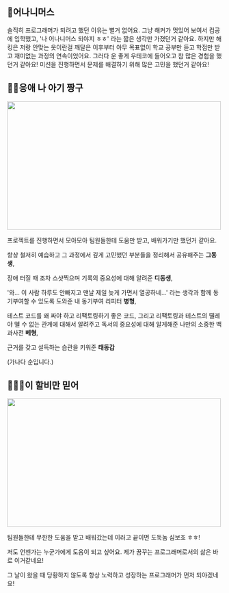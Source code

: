 ## 🤡어나니머스

솔직히 프로그래머가 되려고 했던 이유는 별거 없어요. 그냥 해커가 멋있어 보여서 컴공에 입학했고, '나 어나니머스 되야지 ㅎㅎ' 라는 짧은 생각만 가졌던거 같아요.
하지만 해킹은 저랑 안맞는 옷이란걸 깨달은 이후부터 아무 목표없이 학교 공부만 듣고 학점만 받고 재미없는 과정의 연속이었어요.
그러다 운 좋게 우테코에 들어오고 참 많은 경험을 했던거 같아요!
미션을 진행하면서 문제를 해결하기 위해 많은 고민을 했던거 같아요!

## 👶🏻응애 나 아기 짱구

<img height="300" src="https://user-images.githubusercontent.com/47477359/196317996-65829260-3b7b-45d5-82c5-0e6f53c1ee2d.jpg" width="500"/>

프로젝트를 진행하면서 모아모아 팀원들한테 도움만 받고, 배워가기만 했던거 같아요.

항상 철저히 예습하고 그 과정에서 깊게 고민했던 부분들을 정리해서 공유해주는 **그동생**,

장애 터질 때 조차 스샷찍으며 기록의 중요성에 대해 알려준 **디동생**,

'와... 이 사람 하루도 안빠지고 맨날 제일 늦게 가면서 열공하네...' 라는 생각과 함께 동기부여할 수 있도록 도와준 내 동기부여 리피터 **병형**,

테스트 코드를 왜 짜야 하고 리팩토링하기 좋은 코드, 그리고 리팩토링과 테스트의 뗼레야 뗼 수 없는 관계에 대해서 알려주고 독서의 중요성에 대해 알게해준 나만의 소중한 백과사전 **베형**,

근거를 갖고 설득하는 습관을 키워준 **태동갑**

(가나다 순입니다.)

## 👨🏻‍🦳이 할비만 믿어

<img height="300" src="https://user-images.githubusercontent.com/47477359/196319744-5eba61e7-4f16-43cb-925e-f458863c35f6.png" width="500"/>

팀원들한테 무한한 도움을 받고 배워갔는데 이러고 끝이면 도둑놈 심보죠 ㅎㅎ!

저도 언젠가는 누군가에게 도움이 되고 싶어요. 제가 꿈꾸는 프로그래머로서의 삶은 바로 이거같네요!

그 날이 왔을 때 당황하지 않도록 항상 노력하고 성장하는 프로그래머가 먼저 되야겠네요!
